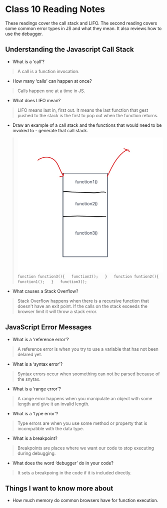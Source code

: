 # Class 10 Reading Notes

These readings cover the call stack and LIFO.  The second reading covers some common error types in JS and what they mean.  It also reviews how to use the debugger.

## Understanding the Javascript Call Stack

- What is a ‘call’?

> A call is a function invocation.

- How many ‘calls’ can happen at once?

> Calls happen one at a time in JS.

- What does LIFO mean?

> LIFO means last in, first out.  It  means the last function that gest pushed to the stack is the first to pop out when the function returns.

- Draw an example of a call stack and the functions that would need to be invoked to - generate that call stack.

> ![Call Stack](../img/CallStack.jpg)
> `function function3(){  
     function2();  
}  
function funtion2(){  
  function1();  
}  
function3();`

- What causes a Stack Overflow?

> Stack Overflow happens when there is a recursive function that doesn't have an exit point.  If the calls on the stack exceeds the browser limit it will throw a stack error.

## JavaScript Error Messages

- What is a ‘reference error’?

> A reference error is when you try to use a variable that has not been delared yet.

- What is a ‘syntax error’?

> Syntax errors occur when soomething can not be parsed because of the snytax.

- What is a ‘range error’?

> A range error happens when you manipulate an object with some length and give it an invalid length.

- What is a ‘type error’?

> Type errors are when you use some method or property that is incompatible with the data type.

- What is a breakpoint?

> Breakpoints are places where we want our code to stop executing during debugging.

- What does the word ‘debugger’ do in your code?

> It sets a breakpoing in the code if it is included directly.

## Things I want to know more about

- How much memory do common browsers have for function execution.
